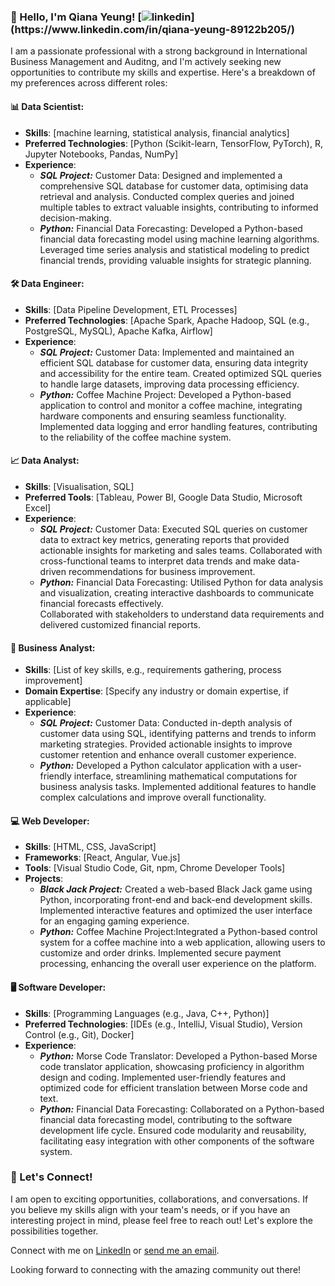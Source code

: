 ### 👋 Hello, I'm Qiana Yeung! [![linkedin](https://img.shields.io/badge/LinkedIn-0077B5?style=for-the-badge&logo=linkedin&logoColor=white")](https://www.linkedin.com/in/qiana-yeung-89122b205/) 

I am a passionate professional with a strong background in International Business Management and Auditng, and I'm actively seeking new opportunities to contribute my skills and expertise. Here's a breakdown of my preferences across different roles:

#### 📊 Data Scientist:
- **Skills**: [machine learning, statistical analysis, financial analytics]
- **Preferred Technologies**: [Python (Scikit-learn, TensorFlow, PyTorch), R, Jupyter Notebooks, Pandas, NumPy]
- **Experience**:  
    - ***SQL Project:*** Customer Data: Designed and implemented a comprehensive SQL database for customer data, optimising data retrieval and analysis.
Conducted complex queries and joined multiple tables to extract valuable insights, contributing to informed decision-making.
    - ***Python:*** Financial Data Forecasting: Developed a Python-based financial data forecasting model using machine learning algorithms.
Leveraged time series analysis and statistical modeling to predict financial trends, providing valuable insights for strategic planning.

#### 🛠️ Data Engineer:
- **Skills**: [Data Pipeline Development, ETL Processes]
- **Preferred Technologies**: [Apache Spark, Apache Hadoop, SQL (e.g., PostgreSQL, MySQL), Apache Kafka, Airflow]
- **Experience**:
    - ***SQL Project:*** Customer Data: Implemented and maintained an efficient SQL database for customer data, ensuring data integrity and accessibility for the entire team.
Created optimized SQL queries to handle large datasets, improving data processing efficiency.  
    - ***Python:*** Coffee Machine Project: Developed a Python-based application to control and monitor a coffee machine, integrating hardware components and ensuring seamless functionality.  
Implemented data logging and error handling features, contributing to the reliability of the coffee machine system.

#### 📈 Data Analyst:
- **Skills**: [Visualisation, SQL]
- **Preferred Tools**: [Tableau, Power BI, Google Data Studio, Microsoft Excel]
- **Experience**:
    - ***SQL Project:*** Customer Data: Executed SQL queries on customer data to extract key metrics, generating reports that provided actionable insights for marketing and sales teams.
Collaborated with cross-functional teams to interpret data trends and make data-driven recommendations for business improvement.
    - ***Python:*** Financial Data Forecasting:
Utilised Python for data analysis and visualization, creating interactive dashboards to communicate financial forecasts effectively.  
Collaborated with stakeholders to understand data requirements and delivered customized financial reports.  

#### 📑 Business Analyst:
- **Skills**: [List of key skills, e.g., requirements gathering, process improvement]
- **Domain Expertise**: [Specify any industry or domain expertise, if applicable]
- **Experience**:
    - ***SQL Project:*** Customer Data: Conducted in-depth analysis of customer data using SQL, identifying patterns and trends to inform marketing strategies.
Provided actionable insights to improve customer retention and enhance overall customer experience.  
    - ***Python:*** Developed a Python calculator application with a user-friendly interface, streamlining mathematical computations for business analysis tasks.
Implemented additional features to handle complex calculations and improve overall functionality.  

#### 💻 Web Developer:
- **Skills**: [HTML, CSS, JavaScript]
- **Frameworks**: [React, Angular, Vue.js]
- **Tools**: [Visual Studio Code, Git, npm, Chrome Developer Tools]
- **Projects**:
    - ***Black Jack Project:*** Created a web-based Black Jack game using Python, incorporating front-end and back-end development skills.
Implemented interactive features and optimized the user interface for an engaging gaming experience.  
    - ***Python:*** Coffee Machine Project:Integrated a Python-based control system for a coffee machine into a web application, allowing users to customize and order drinks.
Implemented secure payment processing, enhancing the overall user experience on the platform.  

#### 🖥️ Software Developer:
- **Skills**: [Programming Languages (e.g., Java, C++, Python)]
- **Preferred Technologies**: [IDEs (e.g., IntelliJ, Visual Studio), Version Control (e.g., Git), Docker]
- **Experience**:
    - ***Python:*** Morse Code Translator: Developed a Python-based Morse code translator application, showcasing proficiency in algorithm design and coding.
Implemented user-friendly features and optimized code for efficient translation between Morse code and text.  
    - ***Python:*** Financial Data Forecasting: Collaborated on a Python-based financial data forecasting model, contributing to the software development life cycle.
Ensured code modularity and reusability, facilitating easy integration with other components of the software system.    

### 🌟 Let's Connect!
I am open to exciting opportunities, collaborations, and conversations. If you believe my skills align with your team's needs, or if you have an interesting project in mind, please feel free to reach out! Let's explore the possibilities together.

Connect with me on [LinkedIn]([link-to-your-linkedin](https://www.linkedin.com/in/qiana-yeung-89122b205/)) or [send me an email](mailto:qianayang97@gmail.com).

Looking forward to connecting with the amazing community out there!

